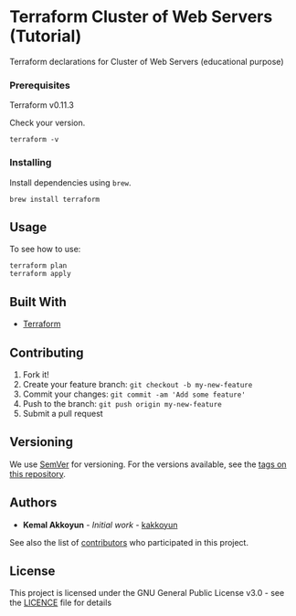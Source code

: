 # Terraform Cluster of Web Servers (Tutorial)

Terraform declarations for Cluster of Web Servers (educational purpose)

### Prerequisites

Terraform v0.11.3

Check your version.

```
terraform -v

```

### Installing

Install dependencies using `brew`.

```
brew install terraform
```

## Usage

To see how to use:

```
terraform plan
terraform apply
```

## Built With

* [Terraform](https://www.terraform.io/)

## Contributing

1. Fork it!
2. Create your feature branch: `git checkout -b my-new-feature`
3. Commit your changes: `git commit -am 'Add some feature'`
4. Push to the branch: `git push origin my-new-feature`
5. Submit a pull request

## Versioning

We use [SemVer](http://semver.org/) for versioning. For the versions available, see the [tags on this repository](https://github.com/kakkoyun/terraform-cluster-of-web-servers/tags).

## Authors

* **Kemal Akkoyun** - *Initial work* - [kakkoyun](https://github.com/kakkoyun)

See also the list of [contributors](https://github.com/kakkoyun/terraform-cluster-of-web-servers/contributors) who participated in this project.

## License

This project is licensed under the GNU General Public License v3.0 - see the [LICENCE](LICENCE) file for details
